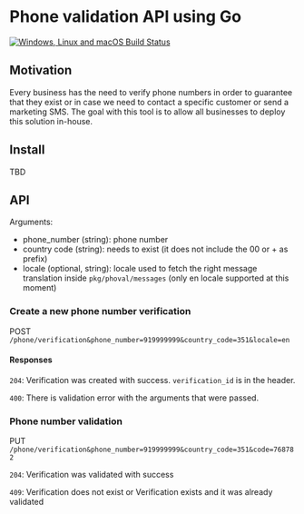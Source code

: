 # Phone validation API using Go

[![Windows, Linux and macOS Build Status](https://api.travis-ci.org/monteiro/phoval?branch=master&label=Windows+and+Linux+and+macOS+build "Windows, Linux and macOS Build Status")](https://travis-ci.org/monteiro/phoval)

## Motivation

Every business has the need to verify phone numbers in order to guarantee that they exist or in case we need to contact a specific customer or send a marketing SMS.
The goal with this tool is to allow all businesses to deploy this solution in-house.

## Install

TBD

## API

Arguments:
- phone_number (string): phone number 
- country code (string): needs to exist (it does not include the 00 or + as prefix)
- locale (optional, string): locale used to fetch the right message translation inside `pkg/phoval/messages` (only en locale supported at this moment)

### Create a new phone number verification

POST `/phone/verification&phone_number=919999999&country_code=351&locale=en`

#### Responses

`204`: Verification was created with success. `verification_id` is in the header.

`400`: There is validation error with the arguments that were passed.

### Phone number validation

PUT `/phone/verification&phone_number=919999999&country_code=351&code=768782`

`204`: Verification was validated with success

`409`: Verification does not exist or Verification exists and it was already validated




